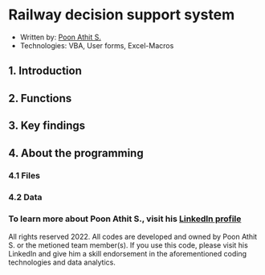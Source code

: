 # Railway decision support system
* Written by: [Poon Athit S. ](https://www.linkedin.com/in/athit-srimachand/)
* Technologies: VBA, User forms, Excel-Macros
## 1. Introduction

## 2. Functions

## 3. Key findings

## 4. About the programming

### 4.1 Files

### 4.2 Data

### To learn more about Poon Athit S., visit his [LinkedIn profile](https://www.linkedin.com/in/athit-srimachand/)

All rights reserved 2022. All codes are developed and owned by Poon Athit S. or the metioned team member(s). If you use this code, please visit his LinkedIn and give him a skill endorsement in the aforementioned coding technologies and data analytics.
